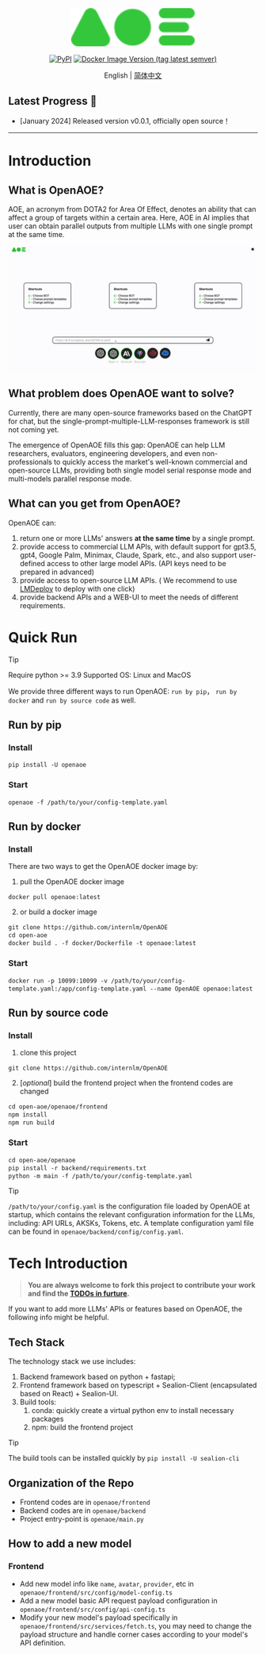 <div align="center">
  <img src="docs/_static/image/aoe-logo.svg" width="250"/>

[![PyPI](https://img.shields.io/pypi/v/OpenAOE)](https://pypi.org/project/OpenAOE)
[![Docker Image Version (tag latest semver)](https://img.shields.io/docker/v/opensealion/openaoe?label=docker)](https://hub.docker.com/r/opensealion/openaoe?label=docker)



English | [简体中文](docs/README_zh-CN.md)

</div>


## Latest Progress 🎉

- \[January 2024\] Released version v0.0.1, officially open source！
______________________________________________________________________

# Introduction
## What is OpenAOE?
AOE, an acronym from DOTA2 for Area Of Effect, denotes an ability that can affect a group of targets within a certain area.
Here, AOE in AI implies that user can obtain parallel outputs from multiple LLMs with one single prompt at the same time.

![](docs/_static/gif/aoe-en.gif)


## What problem does OpenAOE want to solve?
Currently, there are many open-source frameworks based on the ChatGPT for chat, but the single-prompt-multiple-LLM-responses framework is still not coming yet.

The emergence of OpenAOE fills this gap:
OpenAOE can help LLM researchers, evaluators, engineering developers, and even non-professionals to quickly access the market's well-known commercial and open-source LLMs, providing both single model serial response mode and multi-models parallel response mode.



## What can you get from OpenAOE?
OpenAOE can:
1. return one or more LLMs' answers **at the same time** by a single prompt.
2. provide access to commercial LLM APIs, with default support for gpt3.5, gpt4, Google Palm, Minimax, Claude, Spark, etc., and also support user-defined access to other large model APIs. (API keys need to be prepared in advanced)
3. provide access to open-source LLM APIs. ( We recommend to use [LMDeploy](https://github.com/InternLM/lmdeploy) to deploy with one click)
4. provide backend APIs and a WEB-UI to meet the needs of different requirements.



# Quick Run
> [!TIP]
> Require python >= 3.9
> Supported OS: Linux and MacOS

We provide three different ways to run OpenAOE: `run by pip`， `run by docker` and `run by source code` as well.

## Run by pip 
### **Install**
```shell
pip install -U openaoe 
```
### **Start**
```shell
openaoe -f /path/to/your/config-template.yaml
```

## Run by docker
### **Install**

There are two ways to get the OpenAOE docker image by:
1. pull the OpenAOE docker image
```shell
docker pull openaoe:latest
```

2. or build a docker image
```shell
git clone https://github.com/internlm/OpenAOE
cd open-aoe
docker build . -f docker/Dockerfile -t openaoe:latest
```

### **Start**
```shell
docker run -p 10099:10099 -v /path/to/your/config-template.yaml:/app/config-template.yaml --name OpenAOE openaoe:latest
```

## Run by source code
### **Install**
1. clone this project
```shell
git clone https://github.com/internlm/OpenAOE
```
2. [_optional_] build the frontend project when the frontend codes are changed
```shell
cd open-aoe/openaoe/frontend
npm install
npm run build
```


### **Start**
```shell
cd open-aoe/openaoe
pip install -r backend/requirements.txt
python -m main -f /path/to/your/config-template.yaml
```


> [!TIP]
> `/path/to/your/config.yaml` is the configuration file loaded by OpenAOE at startup, 
> which contains the relevant configuration information for the LLMs,
> including: API URLs, AKSKs, Tokens, etc.
> A template configuration yaml file can be found in `openaoe/backend/config/config.yaml`.


#  Tech Introduction
> **You are always welcome to fork this project to contribute your work**
> **and find the [TODOs in furture](docs/todo/TODO.md).**

If you want to add more LLMs' APIs or features based on OpenAOE, the following info might be helpful.

## Tech Stack
The technology stack we use includes:

1. Backend framework based on python + fastapi;
2. Frontend framework based on typescript + Sealion-Client (encapsulated based on React) + Sealion-UI.
3. Build tools:
   1. conda: quickly create a virtual python env to install necessary packages
   2. npm: build the frontend project

> [!TIP]
> The build tools can be installed quickly by `pip install -U sealion-cli`

## Organization of the Repo
- Frontend codes are in `openaoe/frontend`
- Backend codes are in `openaoe/backend`
- Project entry-point is `openaoe/main.py`

## How to add a new model
### Frontend
- Add new model info like `name`, `avatar`, `provider`, etc in `openaoe/frontend/src/config/model-config.ts`
- Add a new model basic API request payload configuration in `openaoe/frontend/src/config/api-config.ts`
- Modify your new model's payload specifically in `openaoe/frontend/src/services/fetch.ts`, you may need to change the payload structure and handle corner cases according to your model's API definition.
